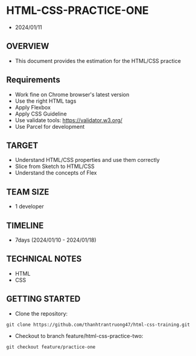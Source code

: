 
# HTML-CSS-PRACTICE-ONE

- 2024/01/11

## OVERVIEW
- This document provides the estimation for the HTML/CSS practice

## Requirements
- Work fine on Chrome browser's latest version
- Use the right HTML tags
- Apply Flexbox
- Apply CSS Guideline
- Use validate tools: https://validator.w3.org/
- Use Parcel for development

## TARGET
- Understand HTML/CSS properties and use them correctly
- Slice from Sketch to HTML/CSS
- Understand the concepts of Flex

## TEAM SIZE
- 1 developer
## TIMELINE
- 7days (2024/01/10 - 2024/01/18)
## TECHNICAL NOTES
- HTML
- CSS
## GETTING STARTED
- Clone the repository:
```
git clone https://github.com/thanhtrantruong47/html-css-training.git
```
- Checkout to branch feature/html-css-practice-two:
```
git checkout feature/practice-one
```
